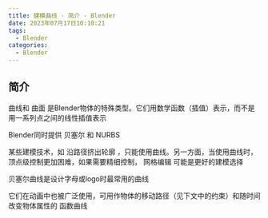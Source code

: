 ```yaml
---
title: 建模曲线 · 简介 - Blender
date: 2023年07月17日10:10:21
tags:
  - Blender
categories:
  - Blender
---
```



## 简介

曲线和 曲面 是Blender物体的特殊类型。它们用数学函数（插值）表示，而不是用一系列点之间的线性插值表示

Blender同时提供 贝塞尔 和 NURBS

某些建模技术，如 沿路径挤出轮廓 ，只能使用曲线。另一方面，当使用曲线时，顶点级控制更加困难，如果需要精细控制， 网格编辑 可能是更好的建模选择

贝塞尔曲线是设计字母或logo时最常用的曲线

它们在动画中也被广泛使用，可用作物体的移动路径（见下文中的约束）和随时间改变物体属性的 函数曲线
